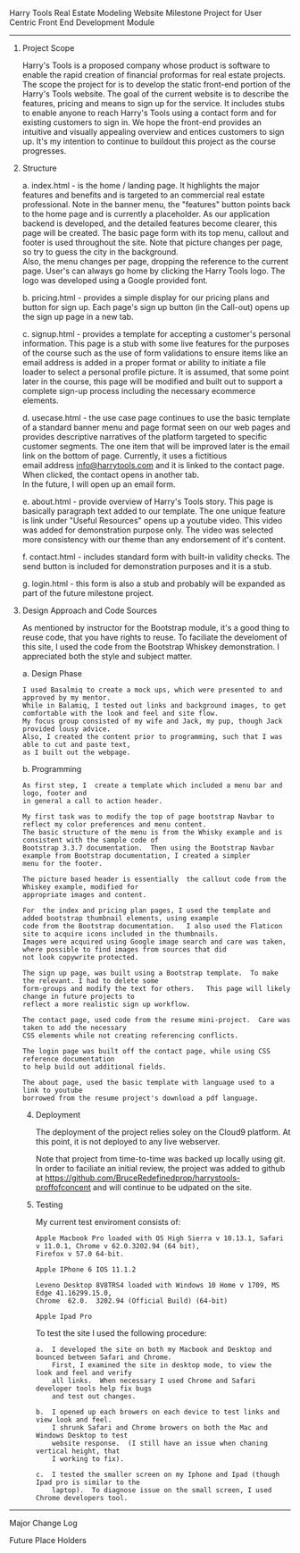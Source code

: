 Harry Tools Real Estate Modeling Website
 Milestone Project for User Centric Front End Development Module
 *****************************************************************************
 
 1. Project Scope
 
    Harry's Tools is a proposed company whose product is software to enable the rapid creation
    of financial proformas for real estate projects.   The scope the project for is to develop the static front-end portion 
    of the Harry's Tools website.   The goal of the current website is to describe the features, pricing and 
    means to sign up for the service.  It includes stubs to enable anyone to reach Harry's Tools using 
    a contact form and for existing customers to sign in.  We hope the front-end provides an intuitive and visually 
    appealing overview  and entices customers to sign up. It's my intention to continue to buildout 
    this project as the course progresses.


2.  Structure

    a. index.html - is the home / landing page.  It highlights the major features and benefits and is targeted
       to an commercial real estate professional.    Note in the banner menu, the "features" button points back to the 
       home page and is currently a placeholder.  As our application backend is developed, and the detailed features 
       become clearer, this page will be created.  The basic page form with its top menu, callout and footer is used 
       throughout the site.   Note that picture changes per page, so try to guess the city in the background.  
       Also, the menu changes per page, dropping the reference to the current page.   User's can always go home by clicking
       the Harry Tools logo.  The logo was developed using a Google provided font.   
   
     b. pricing.html - provides a simple display for our pricing plans and button for sign up.  Each page's
        sign up button (in the Call-out) opens up the sign up page in a new tab.
    
     c. signup.html -  provides a template for accepting a customer's personal information.  This page 
        is  a stub with some live features for the purposes of the course such as the use of form validations to 
        ensure items like an email address is added in a proper format or ability to initiate a file loader to select 
        a personal profile picture.   It is assumed, that some point later in the course, this page will be modified 
        and built out to support a complete sign-up process including the necessary ecommerce elements.
    
     d. usecase.html - the use case page continues to use the basic template of a standard banner menu and page format seen on our 
        web pages and provides descriptive narratives of the platform targeted to specific customer segments.
        The one item that will be improved later is the email link on the bottom of page.  Currently, it uses a fictitious  
        email address info@harrytools.com and it is linked to the contact page.   When clicked, the contact opens in another tab.  
        In the future, I will open up an email form.
        
    e.  about.html - provide overview of Harry's Tools story.   This page is basically paragraph text added to our 
        template.  The one unique feature is link under "Useful Resources" opens up a youtube video.   This video
        was added for demonstration purpose only.  The video was selected more consistency with our theme than any
        endorsement of it's content.
       
    f.  contact.html - includes standard form with built-in validity checks.  The send button is included for
        demonstration purposes and it is a stub.
        
    g.  login.html - this form is also a stub and probably will be expanded as part of the future milestone project.        
    
    
 
 3. Design Approach and Code Sources
  
    As mentioned by instructor for the Bootstrap module, it's a good thing to reuse code, that you have rights to reuse.
    To faciliate the develoment of this site, I used the code from the Bootstrap Whiskey demonstration.  I appreciated
    both the style and subject matter.

    a. Design Phase
    
        I used Basalmiq to create a mock ups, which were presented to and approved by my mentor. 
        While in Balamiq, I tested out links and background images, to get comfortable with the look and feel and site flow. 
        My focus group consisted of my wife and Jack, my pup, though Jack provided lousy advice.
        Also, I created the content prior to programming, such that I was able to cut and paste text, 
        as I built out the webpage.

    b. Programming 

        As first step, I  create a template which included a menu bar and logo, footer and 
        in general a call to action header.
        
        My first task was to modify the top of page bootstrap Navbar to reflect my color preferences and menu content.  
        The basic structure of the menu is from the Whisky example and is consistent with the sample code of 
        Bootstrap 3.3.7 documentation.  Then using the Bootstrap Navbar example from Bootstrap documentation, I created a simpler  
        menu for the footer.
        
        The picture based header is essentially  the callout code from the Whiskey example, modified for 
        appropriate images and content.
        
        For  the index and pricing plan pages, I used the template and added bootstrap thumbnail elements, using example
        code from the Bootstrap documentation.   I also used the Flaticon site to acquire icons included in the thumbnails.
        Images were acquired using Google image search and care was taken, where possible to find images from sources that did
        not look copywrite protected.
        
        The sign up page, was built using a Bootstrap template.  To make the relevant. I had to delete some 
        form-groups and modify the text for others.   This page will likely change in future projects to 
        reflect a more realistic sign up workflow.
        
        The contact page, used code from the resume mini-project.  Care was taken to add the necessary
        CSS elements while not creating referencing conflicts.
        
        The login page was built off the contact page, while using CSS reference documentation
        to help build out additional fields.
        
        The about page, used the basic template with language used to a link to youtube
        borrowed from the resume project's download a pdf language.
        
        
    4.  Deployment
    
        The deployment of the project relies soley on the Cloud9 platform.  At this point, it is not
        deployed to any live webserver.  
        
        Note that project from time-to-time was backed up  locally using git.  In order to 
        faciliate an initial review, the project was added to github at 
        https://github.com/BruceRedefinedprop/harrystools-proffofconcent and will continue to
        be udpated on the site.
        
    5.  Testing
    
        My current test enviroment consists of:
        
            Apple Macbook Pro loaded with OS High Sierra v 10.13.1, Safari v 11.0.1, Chrome v 62.0.3202.94 (64 bit),
            Firefox v 57.0 64-bit.
            
            Apple IPhone 6 IOS 11.1.2
            
            Leveno Desktop 8V8TRS4 loaded with Windows 10 Home v 1709, MS Edge 41.16299.15.0, 
            Chrome  62.0.  3202.94 (Official Build) (64-bit)
            
            Apple Ipad Pro
        
        To test the site I used the following procedure:
        
            a.  I developed the site on both my Macbook and Desktop and bounced between Safari and Chrome.
                First, I examined the site in desktop mode, to view the look and feel and verify
                all links.  When necessary I used Chrome and Safari developer tools help fix bugs
                and test out changes.
            
            b.  I opened up each browers on each device to test links and view look and feel.
                I shrunk Safari and Chrome browers on both the Mac and Windows Desktop to test
                website response.  (I still have an issue when chaning vertical height, that 
                I working to fix). 
                
            c.  I tested the smaller screen on my Iphone and Ipad (though Ipad pro is similar to the
                laptop).  To diagnose issue on the small screen, I used Chrome developers tool.
        
    
    
  
 ********************************************************
 
 Major Change Log
 
 Future Place Holders
 
 
  


 
    
   
   